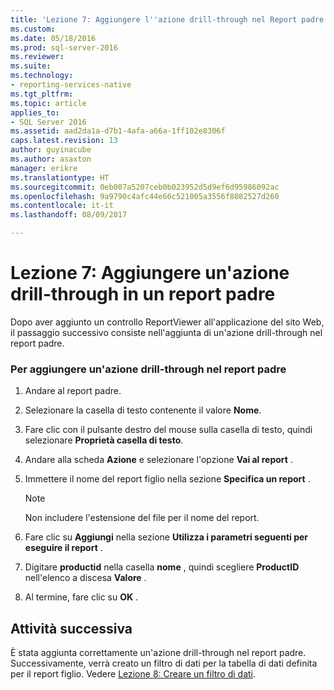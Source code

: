 ```yaml
---
title: 'Lezione 7: Aggiungere l''azione drill-through nel Report padre | Documenti Microsoft'
ms.custom: 
ms.date: 05/18/2016
ms.prod: sql-server-2016
ms.reviewer: 
ms.suite: 
ms.technology:
- reporting-services-native
ms.tgt_pltfrm: 
ms.topic: article
applies_to:
- SQL Server 2016
ms.assetid: aad2da1a-d7b1-4afa-a66a-1ff102e8306f
caps.latest.revision: 13
author: guyinacube
ms.author: asaxton
manager: erikre
ms.translationtype: HT
ms.sourcegitcommit: 0eb007a5207ceb0b023952d5d9ef6d95986092ac
ms.openlocfilehash: 9a9790c4afc44e66c521005a3556f8082527d260
ms.contentlocale: it-it
ms.lasthandoff: 08/09/2017

---
```

# <a name="lesson-7-add-drillthrough-action-on-parent-report"></a>Lezione 7: Aggiungere un'azione drill-through in un report padre
Dopo aver aggiunto un controllo ReportViewer all'applicazione del sito Web, il passaggio successivo consiste nell'aggiunta di un'azione drill-through nel report padre.  
  
### <a name="to-add-drillthrough-action-on-the-parent-report"></a>Per aggiungere un'azione drill-through nel report padre  
  
1.  Andare al report padre.  
  
2.  Selezionare la casella di testo contenente il valore **Nome**.  
  
3.  Fare clic con il pulsante destro del mouse sulla casella di testo, quindi selezionare **Proprietà casella di testo**.  
  
4.  Andare alla scheda **Azione** e selezionare l'opzione **Vai al report** .  
  
5.  Immettere il nome del report figlio nella sezione **Specifica un report** .  
  
    > [!NOTE]
    > Non includere l'estensione del file per il nome del report.  
  
6.  Fare clic su **Aggiungi** nella sezione **Utilizza i parametri seguenti per eseguire il report** .  
  
7.  Digitare **productid** nella casella **nome** , quindi scegliere **ProductID** nell'elenco a discesa **Valore** .  
  
8.  Al termine, fare clic su **OK** .  
  
## <a name="next-task"></a>Attività successiva  
È stata aggiunta correttamente un'azione drill-through nel report padre. Successivamente, verrà creato un filtro di dati per la tabella di dati definita per il report figlio. Vedere [Lezione 8: Creare un filtro di dati](../reporting-services/lesson-8-create-a-data-filter.md).  
  
  
  


